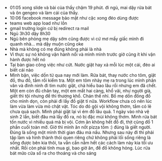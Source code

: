 - 01:05 xong slide và bài của thầy chậm 19 phút. đi ngủ, mai dậy rửa bát và ôn gengeo và làm cái của thầy.
- 10:06 facebook message bảo mật như cặc xong đéo dùng được
- teams web app load như lồn
- gmail trường login cứ bị redirect ra mail
- Ngủ 3h30 dậy 8h30
- Ngủ bên phòng mẹ dậy sớm cũng được vì cứ mơ mấy giấc mình đi quanh nhà... mà dậy muộn cũng oke
- Nhà mà không có mẹ đúng không phải là nhà
- Vì thực sự nó không vận hành nổi và mình mình trước giờ cũng ít khi vận hành được hết nó
- Tại bàn giao công việc như cứt. Nước giặt hay xả mỗi lúc một cái, đéo ai biết cái nào
- Mình bận, việc dồn từ qua nay mới làm. Rửa bát, thay nước cho tôm, giặt đồ, thu đồ, tắm rồi kiểm tra. Một em tôm nhảy mẹ ra trong lúc mình phân vân và đinh ninh đi tìm nước giặt, chả hiểu bao lâu rồi nhưng em đã chết. Một em còn đủ chân tay, một em mất hai càng, khổ vãi, như người già, giết thì tội nhưng để thì thương khổ. Chán thế nhỉ. Bố mẹ dồn đống đồ cho mình dọn, còn phải đi lấy đồ giặt tí nữa. Workflow chưa có nên lúc làm vừa làm vừa mò chật vật. Tóc do đó gội vội không thơm, tắm có lẽ chưa quá sạch. Mình phải giặt lại vì ém đồ lâu quá. 1 ngày vào nhà vệ sinh 2 lần, biết đâu mà lấy đồ ra, nó bị đặc mùi không thơm. Mình rửa bát tốn nước vì nhiều quá mà bị vội. Cơm ăn không hết đổ đi, thịt cũng đổ 1 phần cuối toàn mỡ. Giờ thì mình ăn nốt pizza tôm :) đúng là giết người. Đúng là sống một mình thời gian đâu mà nấu. Nhưng sau này đi thì phải tập làm và hình thành thói quen riêng chứ không phải lối sống riêng là sống được bên kia thôi, ta vẫn cần nắm hết các cách làm này kia tối ưu nhất. Rồi còn phải tính mua gì, bao giờ ăn, để đồ không hỏng. Lúc rửa bát mửo cửa sổ ra cho thoáng và cho sáng